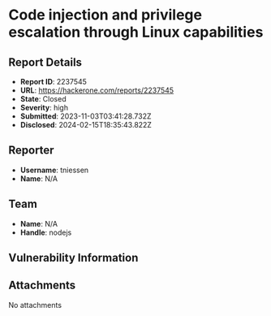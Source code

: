 # Code injection and privilege escalation through Linux capabilities

## Report Details
- **Report ID**: 2237545
- **URL**: https://hackerone.com/reports/2237545
- **State**: Closed
- **Severity**: high
- **Submitted**: 2023-11-03T03:41:28.732Z
- **Disclosed**: 2024-02-15T18:35:43.822Z

## Reporter
- **Username**: tniessen
- **Name**: N/A

## Team
- **Name**: N/A
- **Handle**: nodejs

## Vulnerability Information


## Attachments
No attachments

